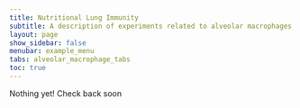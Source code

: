```yaml
---
title: Nutritional Lung Immunity
subtitle: A description of experiments related to alveolar macrophages.
layout: page
show_sidebar: false
menubar: example_menu
tabs: alveolar_macrophage_tabs
toc: true
---
```

<i class="fa fa-gear fa-spin fa-2x" style="color: firebrick"></i> Nothing yet! Check back soon
